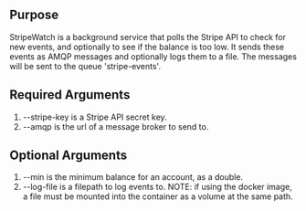 ## Purpose
StripeWatch is a background service that polls the Stripe API to check for new events, and optionally to see if the balance is too low.
It sends these events as AMQP messages and optionally logs them to a file.
The messages will be sent to the queue 'stripe-events'.

## Required Arguments
1. --stripe-key is a Stripe API secret key.
2. --amqp is the url of a message broker to send to.
## Optional Arguments
1. --min is the minimum balance for an account, as a double.
2. --log-file is a filepath to log events to. NOTE: if using the docker image, a file must be mounted into the container as a volume at the same path.